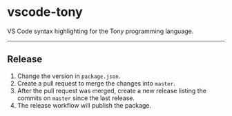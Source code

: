 # vscode-tony

VS Code syntax highlighting for the Tony programming language.

---

## Release

1. Change the version in `package.json`.
1. Create a pull request to merge the changes into `master`.
1. After the pull request was merged, create a new release listing the commits on `master` since the last release.
1. The release workflow will publish the package.

